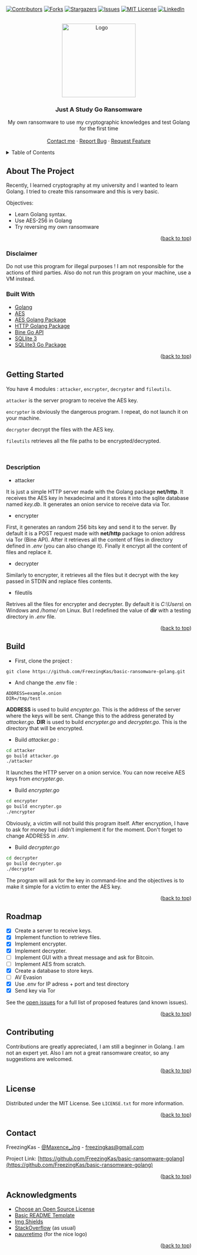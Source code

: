 <div id="top"></div>


[![Contributors][contributors-shield]][contributors-url]
[![Forks][forks-shield]][forks-url]
[![Stargazers][stars-shield]][stars-url]
[![Issues][issues-shield]][issues-url]
[![MIT License][license-shield]][license-url]
[![LinkedIn][linkedin-shield]][linkedin-url]



<!-- PROJECT LOGO -->
<br />
<div align="center">
  <a href="https://github.com/FreezingKas/basic-ransomware-golang">
    <img src="https://svgur.com/i/etn.svg" alt="Logo" width="200" height="200">
  </a>

  <h3 align="center">Just A Study Go Ransomware</h3>

  <p align="center">
    My own ransomware to use my cryptographic knowledges and test Golang for the first time
    <br />
    <br />
    <a href="mailto:freezingkas@gmail.com">Contact me</a>
    ·
    <a href="https://github.com/FreezingKas/basic-ransomware-golang/issues">Report Bug</a>
    ·
    <a href="https://github.com/FreezingKas/basic-ransomware-golang/issues">Request Feature</a>
  </p>
</div>



<!-- TABLE OF CONTENTS -->
<details>
  <summary>Table of Contents</summary>
  <ol>
    <li>
      <a href="#about-the-project">About The Project</a>
      <ul>
        <li><a href="#built-with">Built With</a></li>
        <li><a href="#disclaimer">Disclaimer</a></li>
      </ul>
    </li>
    <li>
      <a href="#getting-started">Getting Started</a>
      <ul>
        <li><a href="#description">Description</a></li>
        <li><a href="#build">Build</a></li>
      </ul>
    </li>
    <li><a href="#roadmap">Roadmap</a></li>
    <li><a href="#contributing">Contributing</a></li>
    <li><a href="#license">License</a></li>
    <li><a href="#contact">Contact</a></li>
    <li><a href="#acknowledgments">Acknowledgments</a></li>
  </ol>
</details>



<!-- ABOUT THE PROJECT -->
## About The Project

Recently, I learned cryptography at my university and I wanted to learn Golang. I tried to create this ransomware and this is very basic.

Objectives:
* Learn Golang syntax.
* Use AES-256 in Golang
* Try reversing my own ransomware

<p align="right">(<a href="#top">back to top</a>)</p>

### Disclaimer

Do not use this program for illegal purposes ! I am not responsible for the actions of third parties. Also do not run this program on your machine, use a VM instead.

### Built With

* [Golang](https://go.dev/)
* [AES](https://fr.wikipedia.org/wiki/Advanced_Encryption_Standard/)
* [AES Golang Package](https://pkg.go.dev/crypto/aes)
* [HTTP Golang Package](https://pkg.go.dev/net/http)
* [Bine Go API](https://github.com/cretz/bine/tree/v0.2.0)
* [SQLlite 3](https://www.sqlite.org/index.html)
* [SQLlite3 Go Package](https://github.com/mattn/go-sqlite3)

<p align="right">(<a href="#top">back to top</a>)</p>

## Getting Started

You have 4 modules : `attacker`, `encrypter`, `decrypter` and `fileutils`. 

`attacker` is the server program to receive the AES key.

`encrypter` is obviously the dangerous program. I repeat, do not launch it on your machine.

`decrypter` decrypt the files with the AES key.

`fileutils` retrieves all the file paths to be encrypted/decrypted.

<br>

### Description

* attacker

It is just a simple HTTP server made with the Golang package **net/http**. It receives the AES key in hexadecimal and it stores it into the sqlite database named *key.db*. It generates an onion service to receive data via Tor.

* encrypter

First, it generates an random 256 bits key and send it to the server. By default it is a POST request made with **net/http** package to onion address via Tor (Bine API). After it retrieves all the content of files in directory defined in *.env* (you can also change it). Finally it encrypt all the content of files and replace it.

* decrypter

Similarly to encrypter, it retrieves all the files but it decrypt with the key passed in STDIN and replace files contents.

* fileutils

Retrives all the files for encrypter and decrypter. By default it is *C:\Users\\* on Windows and */home/* on Linux. But I redefined the value of **dir** with a testing directory in *.env* file.


<p align="right">(<a href="#top">back to top</a>)</p>


## Build

* First, clone the project :

```
git clone https://github.com/FreezingKas/basic-ransomware-golang.git
```

* And change the .env file :

```
ADDRESS=example.onion
DIR=/tmp/test
```

**ADDRESS** is used to build *encypter.go*. This is the address of the server where the keys will be sent. Change this to the address generated by *attacker.go*.
**DIR** is used to build *encrypter.go* and *decrypter.go*. This is the directory that will be encrypted.

* Build *attacker.go* :
```sh
cd attacker
go build attacker.go
./attacker
```

It launches the HTTP server on a onion service. You can now receive AES keys from *encrypter.go*.

* Build *encrypter.go*
```sh
cd encrypter
go build encrypter.go
./encrypter
```

Obviously, a victim will not build this program itself. After encryption, I have to ask for money but i didn't implement it for the moment.  Don't forget to change ADDRESS in *.env*.

* Build *decrypter.go*
```sh
cd decrypter
go build decrypter.go
./decrypter
```

The program will ask for the key in command-line and the objectives is to make it simple for a victim to enter the AES key.

<p align="right">(<a href="#top">back to top</a>)</p>

## Roadmap

- [x] Create a server to receive keys.
- [x] Implement function to retrieve files.
- [x] Implement encrypter.
- [x] Implement decrypter.
- [ ] Implement GUI with a threat message and ask for Bitcoin.
- [ ] Implement AES from scratch.
- [x] Create a database to store keys.
- [ ] AV Evasion
- [x] Use .env for IP adress + port and test directory
- [x] Send key via Tor

See the [open issues](https://github.com/othneildrew/Best-README-Template/issues) for a full list of proposed features (and known issues).

<p align="right">(<a href="#top">back to top</a>)</p>

## Contributing

Contributions are greatly appreciated, I am still a beginner in Golang. I am not an expert yet. Also I am not a great ransomware creator, so any suggestions are welcomed.

<p align="right">(<a href="#top">back to top</a>)</p>

## License

Distributed under the MIT License. See `LICENSE.txt` for more information.

<p align="right">(<a href="#top">back to top</a>)</p>

## Contact

FreezingKas - [@Maxence_Jng](https://twitter.com/Maxence_Jng) - freezingkas@gmail.com

Project Link: [https://github.com/FreezingKas/basic-ransomware-golang](https://github.com/FreezingKas/basic-ransomware-golang)

<p align="right">(<a href="#top">back to top</a>)</p>


## Acknowledgments

* [Choose an Open Source License](https://choosealicense.com)
* [Basic README Template](https://github.com/othneildrew/Best-README-Template)
* [Img Shields](https://shields.io)
* [StackOverflow](https://stackoverflow.com) (as usual)
* [pauvretimo](https://github.com/pauvretimo) (for the nice logo)

<p align="right">(<a href="#top">back to top</a>)</p>


[contributors-shield]: https://img.shields.io/github/contributors/FreezingKas/basic-ransomware-golang.svg?style=for-the-badge
[contributors-url]: https://github.com/FreezingKas/basic-ransomware-golang/graphs/contributors
[forks-shield]: https://img.shields.io/github/forks/FreezingKas/basic-ransomware-golang.svg?style=for-the-badge
[forks-url]: https://github.com/FreezingKas/basic-ransomware-golang/network/members
[stars-shield]: https://img.shields.io/github/stars/FreezingKas/basic-ransomware-golang.svg?style=for-the-badge
[stars-url]: https://github.com/FreezingKas/basic-ransomware-golang/stargazers
[issues-shield]: https://img.shields.io/github/issues/FreezingKas/basic-ransomware-golang.svg?style=for-the-badge
[issues-url]: https://github.com/othneildrew/Best-README-Template/issues
[license-shield]: https://img.shields.io/github/license/FreezingKas/basic-ransomware-golang.svg?style=for-the-badge
[license-url]: https://github.com/FreezingKas/basic-ransomware-golang/blob/master/LICENSE.txt
[linkedin-shield]: https://img.shields.io/badge/-LinkedIn-black.svg?style=for-the-badge&logo=linkedin&colorB=555
[linkedin-url]: https://www.linkedin.com/in/maxence-jung-69501a1a3/
